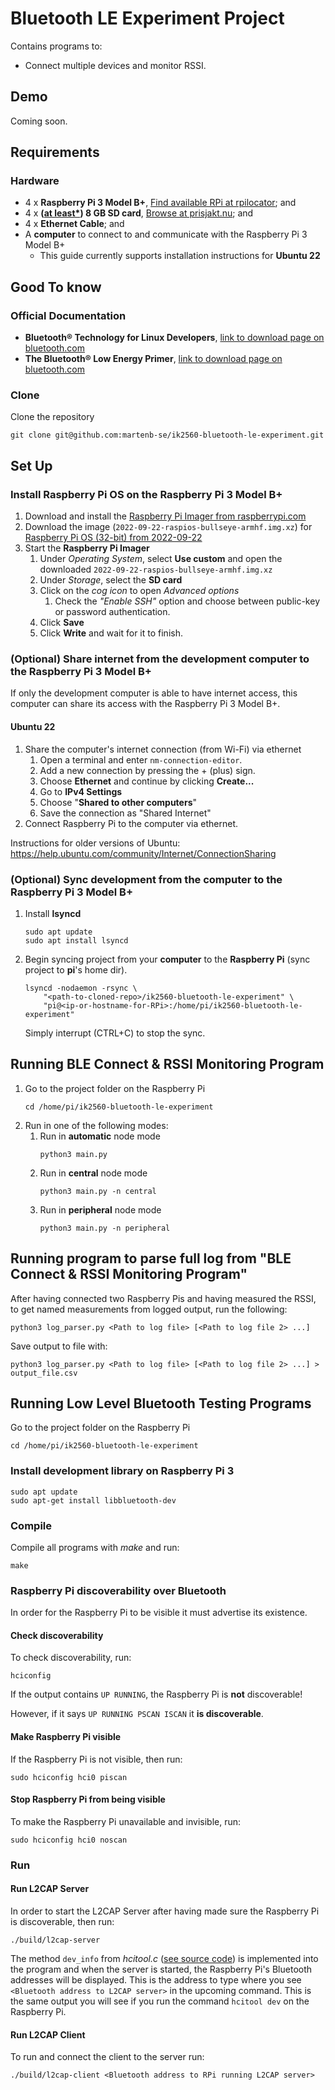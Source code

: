# Bluetooth LE Experiment Project
Contains programs to:
* Connect multiple devices and monitor RSSI.

## Demo
Coming soon.

## Requirements
### Hardware
* 4 x **Raspberry Pi 3 Model B+**, [Find available RPi at rpilocator](https://rpilocator.com/); and
* 4 x **([at least*](https://www.raspberrypi.com/documentation/computers/getting-started.html#recommended-capacity)) 8 GB SD card**, [Browse at prisjakt.nu](https://www.prisjakt.nu/c/sd-kort?r_95336=8-1000); and
* 4 x **Ethernet Cable**; and
* A **computer** to connect to and communicate with the Raspberry Pi 3 Model B+
  * This guide currently supports installation instructions for **Ubuntu 22**

## Good To know
### Official Documentation
* **Bluetooth® Technology for Linux Developers**, [link to download page on bluetooth.com](https://www.bluetooth.com/bluetooth-resources/bluetooth-for-linux/)
* **The Bluetooth® Low Energy Primer**, [link to download page on bluetooth.com](https://www.bluetooth.com/bluetooth-resources/the-bluetooth-low-energy-primer/)

### Clone
Clone the repository
```shell
git clone git@github.com:martenb-se/ik2560-bluetooth-le-experiment.git
```

## Set Up
### Install Raspberry Pi OS on the Raspberry Pi 3 Model B+
1. Download and install the [Raspberry Pi Imager from raspberrypi.com](https://www.raspberrypi.com/software/)
2. Download the image (`2022-09-22-raspios-bullseye-armhf.img.xz`) for [Raspberry Pi OS (32-bit) from 2022-09-22](https://downloads.raspberrypi.org/raspios_armhf/images/)
3. Start the **Raspberry Pi Imager**
   1. Under *Operating System*, select **Use custom** and open the downloaded `2022-09-22-raspios-bullseye-armhf.img.xz`
   2. Under *Storage*, select the **SD card**
   3. Click on the *cog icon* to open *Advanced options*
      1. Check the *"Enable SSH"* option and choose between public-key or password authentication.
   4. Click **Save**
   5. Click **Write** and wait for it to finish.

### (Optional) Share internet from the development computer to the Raspberry Pi 3 Model B+
If only the development computer is able to have internet access, this computer can share its access with the 
Raspberry Pi 3 Model B+.
#### Ubuntu 22
1. Share the computer's internet connection (from Wi-Fi) via ethernet
   1. Open a terminal and enter `nm-connection-editor`.
   2. Add a new connection by pressing the + (plus) sign.
   3. Choose __Ethernet__ and continue by clicking __Create...__
   4. Go to __IPv4 Settings__
   5. Choose "**Shared to other computers**"
   6. Save the connection as "Shared Internet"
2. Connect Raspberry Pi to the computer via ethernet.

Instructions for older versions of Ubuntu: https://help.ubuntu.com/community/Internet/ConnectionSharing

### (Optional) Sync development from the computer to the Raspberry Pi 3 Model B+
1. Install __lsyncd__
   ```shell
   sudo apt update
   sudo apt install lsyncd
   ```
2. Begin syncing project from your __computer__ to the __Raspberry Pi__ (sync project to **pi**'s home dir).
   ```shell
   lsyncd -nodaemon -rsync \
       "<path-to-cloned-repo>/ik2560-bluetooth-le-experiment" \
       "pi@<ip-or-hostname-for-RPi>:/home/pi/ik2560-bluetooth-le-experiment"
   ```
   Simply interrupt (CTRL+C) to stop the sync.

## Running BLE Connect & RSSI Monitoring Program
1. Go to the project folder on the Raspberry Pi
   ```shell
   cd /home/pi/ik2560-bluetooth-le-experiment
   ```
2. Run in one of the following modes:
   1. Run in **automatic** node mode
      ```shell
      python3 main.py
      ```
   2. Run in **central** node mode
      ```shell
      python3 main.py -n central
      ```
   3. Run in **peripheral** node mode
      ```shell
      python3 main.py -n peripheral
      ```

## Running program to parse full log from "BLE Connect & RSSI Monitoring Program"
After having connected two Raspberry Pis and having measured the RSSI, to get named measurements from logged output, 
run the following:
```shell
python3 log_parser.py <Path to log file> [<Path to log file 2> ...]
```

Save output to file with:
```shell
python3 log_parser.py <Path to log file> [<Path to log file 2> ...] > output_file.csv
```

## Running Low Level Bluetooth Testing Programs
Go to the project folder on the Raspberry Pi
```shell
cd /home/pi/ik2560-bluetooth-le-experiment
```

### Install development library on Raspberry Pi 3
```shell
sudo apt update
sudo apt-get install libbluetooth-dev
```

### Compile
Compile all programs with *make* and run:
```shell
make
```

### Raspberry Pi discoverability over Bluetooth
In order for the Raspberry Pi to be visible it must advertise its existence.

#### Check discoverability
To check discoverability, run:
```shell
hciconfig
```

If the output contains `UP RUNNING`, the Raspberry Pi is **not** discoverable! 

However, if it says `UP RUNNING PSCAN ISCAN` 
it **is discoverable**.

#### Make Raspberry Pi visible
If the Raspberry Pi is not visible, then run:
```shell
sudo hciconfig hci0 piscan
```

#### Stop Raspberry Pi from being visible
To make the Raspberry Pi unavailable and invisible, run:
```shell
sudo hciconfig hci0 noscan
```

### Run 
#### Run L2CAP Server
In order to start the L2CAP Server after having made sure the Raspberry Pi is discoverable, then run:
```shell
./build/l2cap-server
```

The method `dev_info` from *hcitool.c* 
([see source code](https://github.com/pauloborges/bluez/blob/master/tools/hcitool.c#L77)) 
is implemented into the program and when the server is  started, the Raspberry Pi's Bluetooth addresses will be 
displayed. This is the address to type where you see `<Bluetooth address to L2CAP server>` in the upcoming command. 
This is the same output you will see if you run the command `hcitool dev` on the Raspberry Pi.

#### Run L2CAP Client
To run and connect the client to the server run:
```shell
./build/l2cap-client <Bluetooth address to RPi running L2CAP server>
```
